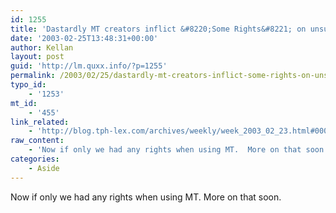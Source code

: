 ```yaml
---
id: 1255
title: 'Dastardly MT creators inflict &#8220;Some Rights&#8221; on unsuspecting masses.'
date: '2003-02-25T13:48:31+00:00'
author: Kellan
layout: post
guid: 'http://lm.quxx.info/?p=1255'
permalink: /2003/02/25/dastardly-mt-creators-inflict-some-rights-on-unsuspecting-masses/
typo_id:
    - '1253'
mt_id:
    - '455'
link_related:
    - 'http://blog.tph-lex.com/archives/weekly/week_2003_02_23.html#000113'
raw_content:
    - 'Now if only we had any rights when using MT.  More on that soon.'
categories:
    - Aside
---
```


Now if only we had any rights when using MT. More on that soon.